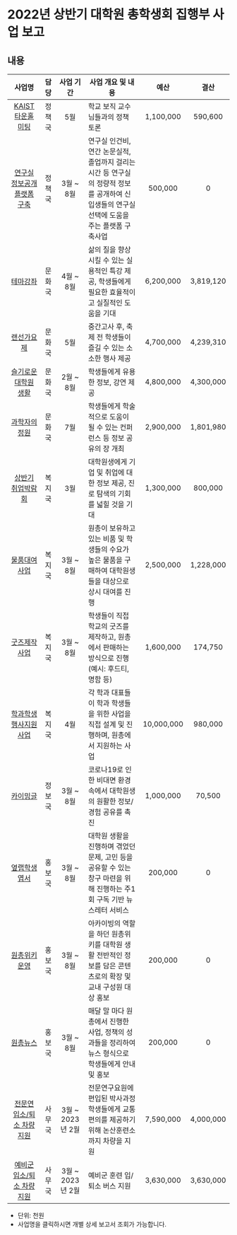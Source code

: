 2022년 상반기 대학원 총학생회 집행부 사업 보고
===

## 내용
| 사업명                                        | 담당   | 사업 기간 | 사업 개요 및 내용                                                                  | 예산         | 결산 |
|:-----------------------------------------------:|:--------:|:-----------:|-----------------------------------------------------------------------------|:------------:|:------------:|
| [KAIST 타운홀 미팅](agenda04/정책_타운홀미팅.md)           | 정책국 | 5월 | 학교 보직 교수님들과의 정책 토론                                                           | 1,100,000  |  590,600  |
| [연구실 정보공개 플랫폼 구축](agenda04/정책_연구실정보공개플랫폼.md) | 정책국 | 3월 ~ 8월 | 연구실 인건비, 연간 논문실적, 졸업까지 걸리는 시간 등 연구실의 정량적 정보를 공개하여 신입생들의 연구실 선택에 도움을 주는 플랫폼 구축사업 | 500,000    |  0  |
| [테마강좌](agenda04/문화_테마강좌.md)                    | 문화국 | 4월 ~ 8월 | 삶의 질을 향상시킬 수 있는 실용적인 특강 제공, 학생들에게 필요한 효율적이고 실질적인 도움을 기대                     | 6,200,000  |  3,819,120  |
| [랜선가요제](agenda04/문화_랜선가요제.md)                  | 문화국 | 5월 | 중간고사 후, 축제 전 학생들이 즐길 수 있는 소소한 행사 제공                                         | 4,700,000  |  4,239,310  |
| [슬기로운 대학원 생활](agenda04/문화_슬기로운대학원생활.md)        | 문화국 | 2월 ~ 8월 | 학생들에게 유용한 정보, 강연 제공                                                         | 4,800,000  |  4,300,000  |
| [과학자의 정원](agenda04/문화_과학자의정원.md)               | 문화국 | 7월 | 학생들에게 학술적으로 도움이 될 수 있는 컨퍼런스 등 정보 공유의 장 개최                                   | 2,900,000  |  1,801,980  |
| [상반기 취업박람회](agenda04/복지_취업박람회.md)           | 복지국 | 3월 | 대학원생에게 기업 및 취업에 대한 정보 제공, 진로 탐색의 기회를 넓힐 것을 기대                               | 1,300,000  |  800,000  |
| [물품대여사업](agenda04/복지_물품대여사업.md)                | 복지국 | 3월 ~ 8월 | 원총이 보유하고 있는 비품 및 학생들의 수요가 높은 물품을 구매하여 대학원생들을 대상으로 상시 대여를 진행                 | 2,500,000 |  1,228,000  |
| [굿즈제작사업](agenda04/복지_굿즈제작사업.md)                | 복지국 | 3월 ~ 8월 | 학생들이 직접 학교의 굿즈를 제작하고, 원총에서 판매하는 방식으로 진행 (예시: 후드티, 명함 등)                     | 1,600,000  |  174,750  |
| [학과학생행사지원사업](agenda04/복지_학과학생행사지원사업.md)        | 복지국 | 4월       | 각 학과 대표들이 학과 학생들을 위한 사업을 직접 설계 및 진행하며, 원총에서 지원하는 사업                         | 10,000,000 |  980,000  |
| [카이밍글](agenda04/정보_카이밍글.md)                    | 정보국 | 3월 ~ 8월 | 코로나19로 인한 비대면 환경 속에서 대학원생의 원활한 정보/경험 공유를 촉진                                 | 1,000,000  |  70,500  |
| [옆랩학생 엽서](agenda04/홍보_옆랩학생엽서.md)               | 홍보국 | 3월 ~ 8월 | 대학원 생활을 진행하며 겪었던 문제, 고민 등을 공유할 수 있는 창구 마련을 위해 진행하는 주1회 구독 기반 뉴스레터 서비스       | 200,000    |  0  |
| [원총위키 운영](agenda04/홍보_원총위키.md)               | 홍보국 | 3월 ~ 8월 | 아카이빙의 역할을 하던 원총위키를 대학원 생활 전반적인 정보를 담은 콘텐츠로의 확장 및 교내 구성원 대상 홍보               | 200,000    |  0  |
| [원총뉴스](agenda04/홍보_원총뉴스.md)                    | 홍보국 | 3월 ~ 8월 | 매달 말 마다 원총에서 진행한 사업, 정책의 성과들을 정리하여 뉴스 형식으로 학생들에게 안내 및 홍보                    | 200,000    |  0  |
| [전문연 입소/퇴소 차량 지원](agenda04/사무_전문연버스.md)  | 사무국 | 3월 ~ 2023년 2월 | 전문연구요원에 편입된 박사과정 학생들에게 교통 편의를 제공하기 위해 논산훈련소까지 차량을 지원                        |  7,590,000  |  4,000,000  |
| [예비군 입소/퇴소 차량 지원](agenda04/사무_예비군버스.md)  | 사무국 | 3월 ~ 2023년 2월 | 예비군 훈련 입/퇴소 버스 지원                                                           | 3,630,000  |  3,630,000  |


* 단위: 천원
* 사업명을 클릭하시면 개별 상세 보고서 조회가 가능합니다.
